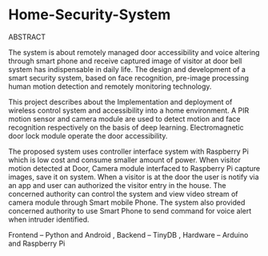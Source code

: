 # Home-Security-System

ABSTRACT

The system is about remotely managed door accessibility and voice altering through smart phone and receive captured image of visitor at door bell system has indispensable in daily life. The design and development of a smart security system, based on face recognition, pre-image processing human motion detection and remotely monitoring technology.

This project describes about the Implementation and deployment of wireless control system and accessibility into a home environment. A PIR motion sensor and camera module are used to detect motion and face recognition respectively on the basis of deep learning. Electromagnetic door lock module operate the door accessibility. 

The proposed system uses controller interface system with Raspberry Pi which is low cost and consume smaller amount of power. When visitor motion detected at Door, Camera module interfaced to Raspberry Pi capture images, save it on system. When a visitor is at the door the user is notify via an app and user can authorized the visitor entry in the house. The concerned authority can control the system and view video stream of camera module through Smart mobile Phone. The system also provided concerned authority to use Smart Phone to send command for voice alert when intruder identified. 

Frontend – Python and Android , 
Backend – TinyDB ,
Hardware – Arduino and Raspberry Pi
